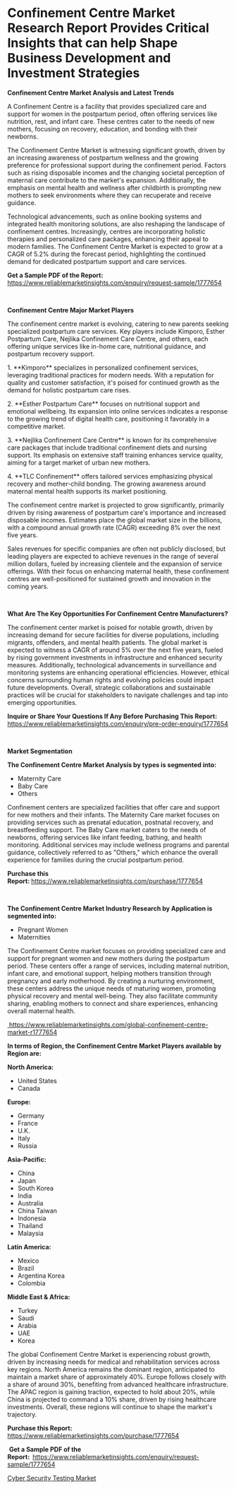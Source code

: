 <p><h1>Confinement Centre Market Research Report Provides Critical Insights that can help Shape Business Development and Investment Strategies</h1></p><p><strong>Confinement Centre Market Analysis and Latest Trends</strong></p>
<p><p>A Confinement Centre is a facility that provides specialized care and support for women in the postpartum period, often offering services like nutrition, rest, and infant care. These centres cater to the needs of new mothers, focusing on recovery, education, and bonding with their newborns.</p><p>The Confinement Centre Market is witnessing significant growth, driven by an increasing awareness of postpartum wellness and the growing preference for professional support during the confinement period. Factors such as rising disposable incomes and the changing societal perception of maternal care contribute to the market's expansion. Additionally, the emphasis on mental health and wellness after childbirth is prompting new mothers to seek environments where they can recuperate and receive guidance.</p><p>Technological advancements, such as online booking systems and integrated health monitoring solutions, are also reshaping the landscape of confinement centres. Increasingly, centres are incorporating holistic therapies and personalized care packages, enhancing their appeal to modern families. The Confinement Centre Market is expected to grow at a CAGR of 5.2% during the forecast period, highlighting the continued demand for dedicated postpartum support and care services.</p></p>
<p><strong>Get a Sample PDF of the Report:&nbsp;</strong> <a href="https://www.reliablemarketinsights.com/enquiry/request-sample/1777654?utm_campaign=2204&utm_medium=2&utm_source=Github&utm_content=ia&utm_term=09032025&utm_id=confinement-centre">https://www.reliablemarketinsights.com/enquiry/request-sample/1777654</a></p>
<p>&nbsp;</p>
<p><strong>Confinement Centre Major Market Players</strong></p>
<p><p>The confinement centre market is evolving, catering to new parents seeking specialized postpartum care services. Key players include Kimporo, Esther Postpartum Care, Nejlika Confinement Care Centre, and others, each offering unique services like in-home care, nutritional guidance, and postpartum recovery support.</p><p>1. **Kimporo** specializes in personalized confinement services, leveraging traditional practices for modern needs. With a reputation for quality and customer satisfaction, it's poised for continued growth as the demand for holistic postpartum care rises.</p><p>2. **Esther Postpartum Care** focuses on nutritional support and emotional wellbeing. Its expansion into online services indicates a response to the growing trend of digital health care, positioning it favorably in a competitive market.</p><p>3. **Nejlika Confinement Care Centre** is known for its comprehensive care packages that include traditional confinement diets and nursing support. Its emphasis on extensive staff training enhances service quality, aiming for a target market of urban new mothers.</p><p>4. **TLC Confinement** offers tailored services emphasizing physical recovery and mother-child bonding. The growing awareness around maternal mental health supports its market positioning.</p><p>The confinement centre market is projected to grow significantly, primarily driven by rising awareness of postpartum care's importance and increased disposable incomes. Estimates place the global market size in the billions, with a compound annual growth rate (CAGR) exceeding 8% over the next five years. </p><p>Sales revenues for specific companies are often not publicly disclosed, but leading players are expected to achieve revenues in the range of several million dollars, fueled by increasing clientele and the expansion of service offerings. With their focus on enhancing maternal health, these confinement centres are well-positioned for sustained growth and innovation in the coming years.</p></p>
<p>&nbsp;</p>
<p><strong>What Are The Key Opportunities For Confinement Centre Manufacturers?</strong></p>
<p><p>The confinement center market is poised for notable growth, driven by increasing demand for secure facilities for diverse populations, including migrants, offenders, and mental health patients. The global market is expected to witness a CAGR of around 5% over the next five years, fueled by rising government investments in infrastructure and enhanced security measures. Additionally, technological advancements in surveillance and monitoring systems are enhancing operational efficiencies. However, ethical concerns surrounding human rights and evolving policies could impact future developments. Overall, strategic collaborations and sustainable practices will be crucial for stakeholders to navigate challenges and tap into emerging opportunities.</p></p>
<p><strong>Inquire or Share Your Questions If Any Before Purchasing This Report:</strong> <a href="https://www.reliablemarketinsights.com/enquiry/pre-order-enquiry/1777654?utm_campaign=2204&utm_medium=2&utm_source=Github&utm_content=ia&utm_term=09032025&utm_id=confinement-centre">https://www.reliablemarketinsights.com/enquiry/pre-order-enquiry/1777654</a></p>
<p>&nbsp;</p>
<p><strong>Market Segmentation</strong></p>
<p><strong>The Confinement Centre Market Analysis by types is segmented into:</strong></p>
<p><ul><li>Maternity Care</li><li>Baby Care</li><li>Others</li></ul></p>
<p><p>Confinement centers are specialized facilities that offer care and support for new mothers and their infants. The Maternity Care market focuses on providing services such as prenatal education, postnatal recovery, and breastfeeding support. The Baby Care market caters to the needs of newborns, offering services like infant feeding, bathing, and health monitoring. Additional services may include wellness programs and parental guidance, collectively referred to as "Others," which enhance the overall experience for families during the crucial postpartum period.</p></p>
<p><strong>Purchase this Report:&nbsp;</strong><a href="https://www.reliablemarketinsights.com/purchase/1777654?utm_campaign=2204&utm_medium=2&utm_source=Github&utm_content=ia&utm_term=09032025&utm_id=confinement-centre">https://www.reliablemarketinsights.com/purchase/1777654</a></p>
<p>&nbsp;</p>
<p><strong>The Confinement Centre Market Industry Research by Application is segmented into:</strong></p>
<p><ul><li>Pregnant Women</li><li>Maternities</li></ul></p>
<p><p>The Confinement Centre market focuses on providing specialized care and support for pregnant women and new mothers during the postpartum period. These centers offer a range of services, including maternal nutrition, infant care, and emotional support, helping mothers transition through pregnancy and early motherhood. By creating a nurturing environment, these centers address the unique needs of maturing women, promoting physical recovery and mental well-being. They also facilitate community sharing, enabling mothers to connect and share experiences, enhancing overall maternal health.</p></p>
<p><a href="https://www.reliablemarketinsights.com/global-confinement-centre-market-r1777654?utm_campaign=2204&utm_medium=2&utm_source=Github&utm_content=ia&utm_term=09032025&utm_id=confinement-centre">&nbsp;https://www.reliablemarketinsights.com/global-confinement-centre-market-r1777654</a></p>
<p><strong>In terms of Region, the Confinement Centre Market Players available by Region are:</strong></p>
<p>
    <p> <strong> North America: </strong>
        <ul>
            <li>United States</li>
            <li>Canada</li>
        </ul>
        </p> 
    <p> <strong> Europe: </strong>
        <ul>
            <li>Germany</li>
            <li>France</li>
            <li>U.K.</li>
            <li>Italy</li>
            <li>Russia</li>
        </ul>
        </p> 
    <p> <strong> Asia-Pacific: </strong>
        <ul>
            <li>China</li>
            <li>Japan</li>
            <li>South Korea</li>
            <li>India</li>
            <li>Australia</li>
            <li>China Taiwan</li>
            <li>Indonesia</li>
            <li>Thailand</li>
            <li>Malaysia</li>
        </ul>
        </p> 
    <p> <strong> Latin America: </strong>
        <ul>
            <li>Mexico</li>
            <li>Brazil</li>
            <li>Argentina Korea</li>
            <li>Colombia</li>
        </ul>
        </p> 
    <p> <strong> Middle East & Africa: </strong>
        <ul>
            <li>Turkey</li>
            <li>Saudi</li>
            <li>Arabia</li>
            <li>UAE</li>
            <li>Korea</li>
        </ul>
    </p>
    </p>
<p><p>The global Confinement Centre Market is experiencing robust growth, driven by increasing needs for medical and rehabilitation services across key regions. North America remains the dominant region, anticipated to maintain a market share of approximately 40%. Europe follows closely with a share of around 30%, benefiting from advanced healthcare infrastructure. The APAC region is gaining traction, expected to hold about 20%, while China is projected to command a 10% share, driven by rising healthcare investments. Overall, these regions will continue to shape the market's trajectory.</p></p>
<p><strong>Purchase this Report: </strong><a href="https://www.reliablemarketinsights.com/purchase/1777654?utm_campaign=2204&utm_medium=2&utm_source=Github&utm_content=ia&utm_term=09032025&utm_id=confinement-centre">https://www.reliablemarketinsights.com/purchase/1777654</a></p>
<p>&nbsp;<strong>Get a Sample PDF of the Report:&nbsp;&nbsp;</strong><a href="https://www.reliablemarketinsights.com/enquiry/request-sample/1777654?utm_campaign=2204&utm_medium=2&utm_source=Github&utm_content=ia&utm_term=09032025&utm_id=confinement-centre">https://www.reliablemarketinsights.com/enquiry/request-sample/1777654</a></p>
<p><strong></strong></p>
<p><p><a href="https://github.com/tambraunrue691969/Market-Research-Report-List-1/blob/main/cyber-security-testing-market.md?utm_campaign=2204&utm_medium=2&utm_source=Github&utm_content=ia&utm_term=09032025&utm_id=confinement-centre">Cyber Security Testing Market</a></p></p>